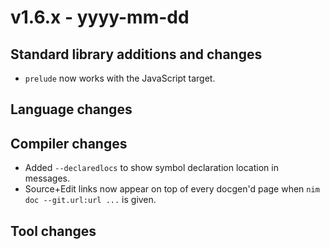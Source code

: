 # v1.6.x - yyyy-mm-dd



## Standard library additions and changes

- `prelude` now works with the JavaScript target.


## Language changes



## Compiler changes

- Added `--declaredlocs` to show symbol declaration location in messages.
- Source+Edit links now appear on top of every docgen'd page when `nim doc --git.url:url ...` is given.


## Tool changes

